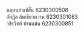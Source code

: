 นฤดนย์ แซ่ฮั่น 6230300508 </br>
อัศฎิล ส้มเขียวหวาน 6230301083 </br>
วชิรวิทย์ ปานแม้น 6230300851 </br>
